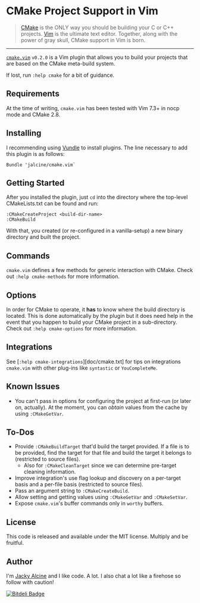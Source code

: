 # CMake Project Support in Vim

> [CMake](http://www.cmake.org) is the ONLY way you should be building your C or 
> C++ projects. [Vim](http://www.vim.org) is the ultimate text editor. Together, 
> along with the power of gray skull, CMake support in Vim is born.

---

[`cmake.vim`](https://github.com/jalcine/cmake.vim/tree/v0.2.0) `v0.2.0` is a Vim 
plugin that allows you to build your projects that are based on the CMake 
meta-build system.

If lost, run `:help cmake` for a bit of guidance.

## Requirements
At the time of writing, `cmake.vim` has been tested with Vim 7.3+ in nocp mode 
and CMake 2.8.

## Installing
I recommending using [Vundle](http://github.com/gmarik/vundle) to install 
plugins. The line necessary to add this plugin is as follows:

```viml
Bundle 'jalcine/cmake.vim`
```

## Getting Started

After you installed the plugin, just `cd` into the directory where the
top-level CMakeLists.txt can be found and run:

```viml
:CMakeCreateProject <build-dir-name>
:CMakeBuild
```

With that, you created (or re-configured in a vanilla-setup) a new binary
directory and built the project.

## Commands
`cmake.vim` defines a few methods for generic interaction with CMake. Check
out `:help cmake-methods` for more information.

## Options
In order for CMake to operate, it **has** to know where the build directory is 
located. This is done automatically by the plugin but it does need help in the 
event that you happen to build your CMake project in a sub-directory. Check
out `:help cmake-options` for more information.

## Integrations

See [`:help cmake-integrations`][doc/cmake.txt] for tips on integrations `cmake.vim` with
other plug-ins like `syntastic` or `YouCompleteMe`.

## Known Issues

  * You can't pass in options for configuring the project at first-run (or
    later on, actually). At the moment, you can *obtain* values from the cache
    by using `:CMakeGetVar`.

## To-Dos

  * Provide `:CMakeBuildTarget` that'd build the target provided. If a file is
    to be provided, find the target for that file and build the target it
    belongs to (restricted to source files).
    * Also for `:CMakeCleanTarget` since we can determine pre-target cleaning
      information.
  * Improve integration's use flag lookup and discovery on a per-target basis
    and a per-file basis (restricted to source files).
  * Pass an argument string to `:CMakeCreateBuild`.
  * Allow setting and getting values using `:CMakeGetVar` and `:CMakeSetVar`.
  * Expose `cmake.vim`'s buffer commands only in `worthy` buffers.

## License
This code is released and available under the MIT license. Multiply and be 
fruitful.

## Author
I'm [Jacky Alcine](http://jalcine.me) and I like code. A lot. 
I also chat a lot like a firehose so follow with caution!


[![Bitdeli Badge](https://d2weczhvl823v0.cloudfront.net/jalcine/cmake.vim/trend.png)](https://bitdeli.com/free "Bitdeli Badge")

